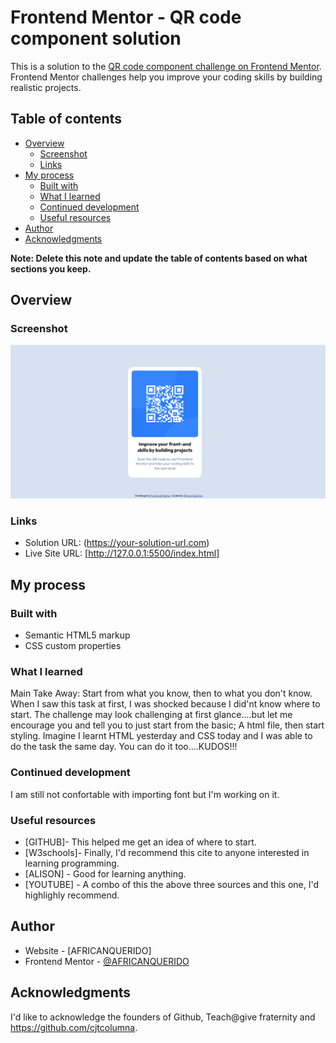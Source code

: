 # Frontend Mentor - QR code component solution

This is a solution to the [QR code component challenge on Frontend Mentor](https://www.frontendmentor.io/challenges/qr-code-component-iux_sIO_H). Frontend Mentor challenges help you improve your coding skills by building realistic projects. 

## Table of contents

- [Overview](#overview)
  - [Screenshot](#screenshot)
  - [Links](#links)
- [My process](#my-process)
  - [Built with](#built-with)
  - [What I learned](#what-i-learned)
  - [Continued development](#continued-development)
  - [Useful resources](#useful-resources)
- [Author](#author)
- [Acknowledgments](#acknowledgments)

**Note: Delete this note and update the table of contents based on what sections you keep.**

## Overview

### Screenshot

![](./Screenshot%202024-01-10%20210052.png)

### Links

- Solution URL: (https://your-solution-url.com)
- Live Site URL: [http://127.0.0.1:5500/index.html]

## My process

### Built with

- Semantic HTML5 markup
- CSS custom properties


### What I learned

Main Take Away: Start from what you know, then to what you don't know.
 When I saw this task at first, I was shocked because I did'nt know where to start. The challenge may look challenging at first glance....but let me encourage you and tell you to just start from the basic; A html file, then start styling.
Imagine I learnt HTML yesterday and CSS today and I was able to do the task the same day. You can do it too....KUDOS!!!

### Continued development

I am still not confortable with importing font but I'm working on it.

### Useful resources

- [GITHUB]- This helped me get an idea of where to start.
- [W3schools]- Finally, I'd recommend this cite to anyone interested in learning programming. 
- [ALISON] - Good for learning anything.
- [YOUTUBE] - A combo of this the above three sources and this one, I'd highlighly recommend.


## Author

- Website - [AFRICANQUERIDO]
- Frontend Mentor - [@AFRICANQUERIDO](https://www.frontendmentor.io/profile/AFRICANQUERIDO)

## Acknowledgments

I'd like to acknowledge the founders of Github, Teach@give fraternity and https://github.com/cjtcolumna.

